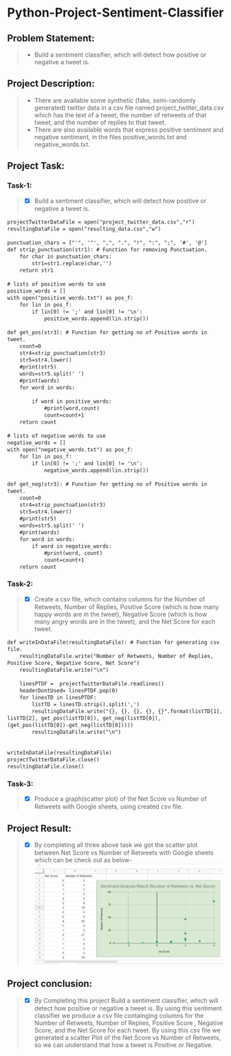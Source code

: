 # Python-Project-Sentiment-Classifier

## Problem Statement: 
> * Build a sentiment classifier, which will detect how positive or negative a tweet is.

## Project Description:
> * There are available some synthetic (fake, semi-randomly generated) twitter data in a csv file named project_twitter_data.csv which has the text of a tweet, the number of retweets of that tweet, and the number of replies to that tweet.
> * There are also available  words that express positive sentiment and negative sentiment, in the files positive_words.txt and negative_words.txt.

## Project Task:
### Task-1:
> - [x] Build a sentiment classifier, which will detect how positive or negative a tweet is.
```
projectTwitterDataFile = open("project_twitter_data.csv","r")
resultingDataFile = open("resulting_data.csv","w")

punctuation_chars = ["'", '"', ",", ".", "!", ":", ";", '#', '@']
def strip_punctuation(str1): # Function for removing Punctuation.
    for char in punctuation_chars:
        str1=str1.replace(char,'')
    return str1

# lists of positive words to use
positive_words = []
with open("positive_words.txt") as pos_f:
    for lin in pos_f:
        if lin[0] != ';' and lin[0] != '\n':
            positive_words.append(lin.strip())
            
def get_pos(str3): # Function for getting no of Positive words in tweet. 
    count=0
    str4=strip_punctuation(str3)
    str5=str4.lower()
    #print(str5)
    words=str5.split(' ')
    #print(words)
    for word in words:
        
        if word in positive_words:
            #print(word,count)
            count=count+1
    return count

# lists of negative words to use
negative_words = []
with open("negative_words.txt") as pos_f:
    for lin in pos_f:
        if lin[0] != ';' and lin[0] != '\n':
            negative_words.append(lin.strip())
            
def get_neg(str3): # Function for getting no of Positive words in tweet.
    count=0
    str4=strip_punctuation(str3)
    str5=str4.lower()
    #print(str5)
    words=str5.split(' ')
    #print(words)
    for word in words:
        if word in negative_words:
            #print(word, count)
            count=count+1
    return count            
```
### Task-2:
> - [x] Create a csv file, which contains columns for the Number of Retweets, Number of Replies, Positive Score (which is how many happy words are in the tweet), Negative Score (which is how many angry words are in the tweet), and the Net Score for each tweet.
```
def writeInDataFile(resultingDataFile): # Function for generating csv file.
    resultingDataFile.write("Number of Retweets, Number of Replies, Positive Score, Negative Score, Net Score")
    resultingDataFile.write("\n")

    linesPTDF =  projectTwitterDataFile.readlines()
    headerDontUsed= linesPTDF.pop(0)
    for linesTD in linesPTDF:
        listTD = linesTD.strip().split(',')
        resultingDataFile.write("{}, {}, {}, {}, {}".format(listTD[1], listTD[2], get_pos(listTD[0]), get_neg(listTD[0]), (get_pos(listTD[0])-get_neg(listTD[0]))))    
        resultingDataFile.write("\n")

        
writeInDataFile(resultingDataFile)
projectTwitterDataFile.close()
resultingDataFile.close()
```
### Task-3:
> - [x] Produce a graph(scatter plot) of the Net Score vs Number of Retweets with Google sheets, using created csv file.
## Project Result:
> - [x] By completing all three above task we got the scatter plot between Net Score vs Number of Retweets with Google sheets which can be check out as below-
>  ![Sentiment Classifier result](/result.png)

## Project conclusion:
> - [x] By Completing this project Build a sentiment classifier, which will detect how positive or negative a tweet is. By using this sentiment classifier we produce a csv file containging columns for the Number of Retweets, Number of Replies, Positive Score , Negative Score, and the Net Score for each tweet. By using this csv file we generated a scatter Plot of the Net Score vs Number of Retweets, so we can understand that how a tweet is Positive or Negative.
